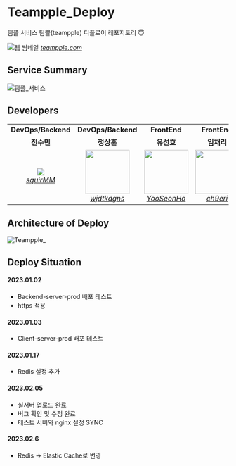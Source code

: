 # Teampple_Deploy
팀플 서비스 팀쁠(teampple) 디폴로이 레포지토리 😇    

![웹 썸네일](https://user-images.githubusercontent.com/62806067/217758364-20db75d3-ce79-4245-a8ca-3a01a11eaf85.jpg)
<a href="https://www.teampple.com/">
  <I>teampple.com</I>
</a>

## Service Summary
![팀플_서비스](https://user-images.githubusercontent.com/62806067/220025659-f484e65a-f735-4776-b5b5-3530d4010a8e.jpg)


## Developers
<div align="center"> 
  <table>
    <tr align="center">
        <td><B>DevOps/Backend<B></td>
        <td><B>DevOps/Backend<B></td>
        <td><B>FrontEnd<B></td>
        <td><B>FrontEnd<B></td>
    </tr>
     <tr align="center">
        <td>
           <B>전수민</B>
        </td>
        <td>
           <B>정상훈</B>
        </td>
          <td>
           <B>유선호</B>
        </td>
          <td>
           <B>임채리</B>
        </td>
     </tr>
     <tr align="center">
        <td>
           <img src="https://github.com/squirMM.png?size=100">
           <br>
           <a href="https://github.com/squirMM">
              <I>squirMM</I>
           </a>
        </td>
        <td>
           <img src="https://github.com/wjdtkdgns.png?size=100" width="100">
           <br>
           <a href="https://github.com/wjdtkdgns">
              <I>wjdtkdgns</I>
           </a>
        </td>
                <td>
           <img src="https://github.com/YooSeonHo.png?size=100" width="100">
           <br>
           <a href="https://github.com/YooSeonHo">
              <I>YooSeonHo</I>
           </a>
        </td>
                <td>
           <img src="https://github.com/ch9eri.png?size=100" width="100">
           <br>
           <a href="https://github.com/ch9eri">
              <I>ch9eri</I>
           </a>
        </td>
     </tr>
  </table>
</div>   
   

## Architecture of Deploy
![Teampple_](https://user-images.githubusercontent.com/62806067/219998032-005e4b22-02d8-477e-be40-23e17d84fcae.jpg)



## Deploy Situation
#### 2023.01.02
* Backend-server-prod 배포 테스트
* https 적용

#### 2023.01.03
* Client-server-prod 배포 테스트

#### 2023.01.17
* Redis 설정 추가

#### 2023.02.05
* 실서버 업로드 완료
* 버그 확인 및 수정 완료
* 테스트 서버와 nginx 설정 SYNC

#### 2023.02.6
* Redis -> Elastic Cache로 변경
